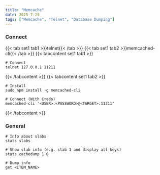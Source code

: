 ```yaml
---
title: "Memcache"
date: 2025-7-25
tags: ["Memcache", "Telnet", "Database Dumping"]
---
```


### Connect

{{< tab set1 tab1 >}}telnet{{< /tab >}}
{{< tab set1 tab2 >}}memcached-cli{{< /tab >}}
{{< tabcontent set1 tab1 >}}

```console
# Connect
telnet 127.0.0.1 11211
```

{{< /tabcontent >}}
{{< tabcontent set1 tab2 >}}

```console
# Install
sudo npm install -g memcached-cli
```

```console
# Connect (With Creds)
memcached-cli '<USER>:<PASSWORD>@<TARGET>:11211'
```

{{< /tabcontent >}}

### General

```console
# Info about slabs
stats slabs
```

```console
# Show slab info (e.g. slab 1 and display all keys)
stats cachedump 1 0
```

```console
# Dump info
get <ITEM_NAME>
```
